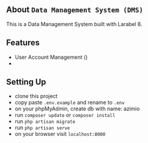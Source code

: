 ## About ```Data Management System (DMS)```

This is a Data Management System built with Larabel 8.

## Features
- User Account Management ()
- 
## Setting Up

 - clone this project
 - copy paste ```.env.example``` and rename to ```.env```
 - on your phpMyAdmin, create db with name: azimio
 - run ```composer update``` or ```composer install```
 - run ```php artisan migrate```
 - run ```php artisan serve```
 - on your browser visit ```localhost:8000```



